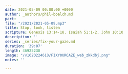 ```yaml
---
date: 2021-05-09 00:00:00 +0000
author: _authors/phil-boalch.md
part: 
file: "/2021/2021-05-09.mp3"
title: Stop, look, listen
scripture: Genesis 13:14-18, Isaiah 51:1-2, John 10:10
description: ''
series: _series/fix-your-gaze.md
duration: '39:07'
length: 46925238
image: "/v1620224610/FIXYOURGAZE_web_zkkdbj.png"
notes: ''

---
```


